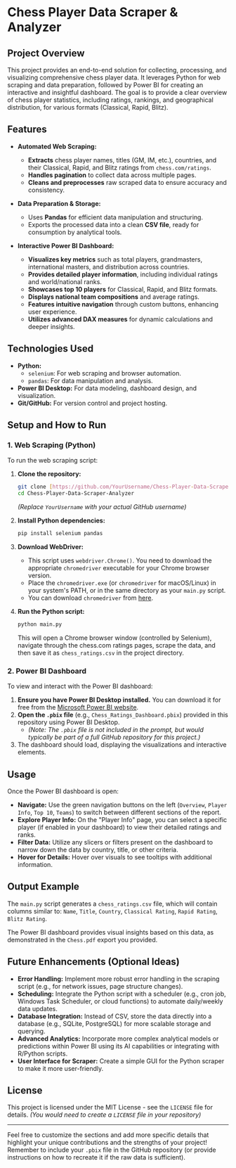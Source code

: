 # Chess Player Data Scraper & Analyzer

## Project Overview

This project provides an end-to-end solution for collecting, processing, and visualizing comprehensive chess player data. It leverages Python for web scraping and data preparation, followed by Power BI for creating an interactive and insightful dashboard. The goal is to provide a clear overview of chess player statistics, including ratings, rankings, and geographical distribution, for various formats (Classical, Rapid, Blitz).

## Features

* **Automated Web Scraping:**
    * **Extracts** chess player names, titles (GM, IM, etc.), countries, and their Classical, Rapid, and Blitz ratings from `chess.com/ratings`.
    * **Handles pagination** to collect data across multiple pages.
    * **Cleans and preprocesses** raw scraped data to ensure accuracy and consistency.

* **Data Preparation & Storage:**
    * Uses **Pandas** for efficient data manipulation and structuring.
    * Exports the processed data into a clean **CSV file**, ready for consumption by analytical tools.

* **Interactive Power BI Dashboard:**
    * **Visualizes key metrics** such as total players, grandmasters, international masters, and distribution across countries.
    * **Provides detailed player information**, including individual ratings and world/national ranks.
    * **Showcases top 10 players** for Classical, Rapid, and Blitz formats.
    * **Displays national team compositions** and average ratings.
    * **Features intuitive navigation** through custom buttons, enhancing user experience.
    * **Utilizes advanced DAX measures** for dynamic calculations and deeper insights.

## Technologies Used

* **Python:**
    * `selenium`: For web scraping and browser automation.
    * `pandas`: For data manipulation and analysis.
* **Power BI Desktop:** For data modeling, dashboard design, and visualization.
* **Git/GitHub:** For version control and project hosting.

## Setup and How to Run

### 1. Web Scraping (Python)

To run the web scraping script:

1.  **Clone the repository:**
    ```bash
    git clone [https://github.com/YourUsername/Chess-Player-Data-Scraper-Analyzer.git](https://github.com/YourUsername/Chess-Player-Data-Scraper-Analyzer.git)
    cd Chess-Player-Data-Scraper-Analyzer
    ```
    *(Replace `YourUsername` with your actual GitHub username)*

2.  **Install Python dependencies:**
    ```bash
    pip install selenium pandas
    ```

3.  **Download WebDriver:**
    * This script uses `webdriver.Chrome()`. You need to download the appropriate `chromedriver` executable for your Chrome browser version.
    * Place the `chromedriver.exe` (or `chromedriver` for macOS/Linux) in your system's PATH, or in the same directory as your `main.py` script.
    * You can download `chromedriver` from [here](https://chromedriver.chromium.org/downloads).

4.  **Run the Python script:**
    ```bash
    python main.py
    ```
    This will open a Chrome browser window (controlled by Selenium), navigate through the chess.com ratings pages, scrape the data, and then save it as `chess_ratings.csv` in the project directory.

### 2. Power BI Dashboard

To view and interact with the Power BI dashboard:

1.  **Ensure you have Power BI Desktop installed.** You can download it for free from the [Microsoft Power BI website](https://powerbi.microsoft.com/desktop/).
2.  **Open the `.pbix` file** (e.g., `Chess_Ratings_Dashboard.pbix`) provided in this repository using Power BI Desktop.
    * *(Note: The `.pbix` file is not included in the prompt, but would typically be part of a full GitHub repository for this project.)*
3.  The dashboard should load, displaying the visualizations and interactive elements.

## Usage

Once the Power BI dashboard is open:

* **Navigate:** Use the green navigation buttons on the left (`Overview`, `Player Info`, `Top 10`, `Teams`) to switch between different sections of the report.
* **Explore Player Info:** On the "Player Info" page, you can select a specific player (if enabled in your dashboard) to view their detailed ratings and ranks.
* **Filter Data:** Utilize any slicers or filters present on the dashboard to narrow down the data by country, title, or other criteria.
* **Hover for Details:** Hover over visuals to see tooltips with additional information.

## Output Example

The `main.py` script generates a `chess_ratings.csv` file, which will contain columns similar to:
`Name`, `Title`, `Country`, `Classical Rating`, `Rapid Rating`, `Blitz Rating`.

The Power BI dashboard provides visual insights based on this data, as demonstrated in the `Chess.pdf` export you provided.

## Future Enhancements (Optional Ideas)

* **Error Handling:** Implement more robust error handling in the scraping script (e.g., for network issues, page structure changes).
* **Scheduling:** Integrate the Python script with a scheduler (e.g., cron job, Windows Task Scheduler, or cloud functions) to automate daily/weekly data updates.
* **Database Integration:** Instead of CSV, store the data directly into a database (e.g., SQLite, PostgreSQL) for more scalable storage and querying.
* **Advanced Analytics:** Incorporate more complex analytical models or predictions within Power BI using its AI capabilities or integrating with R/Python scripts.
* **User Interface for Scraper:** Create a simple GUI for the Python scraper to make it more user-friendly.

## License

This project is licensed under the MIT License - see the `LICENSE` file for details. *(You would need to create a `LICENSE` file in your repository)*

---

Feel free to customize the sections and add more specific details that highlight your unique contributions and the strengths of your project! Remember to include your `.pbix` file in the GitHub repository (or provide instructions on how to recreate it if the raw data is sufficient).
